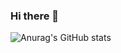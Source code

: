 ### Hi there 👋

<!--
**hecuhecu/hecuhecu** is a ✨ _special_ ✨ repository because its `README.md` (this file) appears on your GitHub profile.

Here are some ideas to get you started:

- 🔭 I’m currently working on ...
- 🌱 I’m currently learning ...
- 👯 I’m looking to collaborate on ...
- 🤔 I’m looking for help with ...
- 💬 Ask me about ...
- 📫 How to reach me: ...
- 😄 Pronouns: ...
- ⚡ Fun fact: ...
-->

<!-- [![Anurag's GitHub stats](https://github-readme-stats.vercel.app/api?username=hecuhecu)](https://github.com/anuraghazra/github-readme-stats) -->
<!-- ![Anurag's GitHub stats](https://github-readme-stats.vercel.app/api?username=hecuhecu&hide=contribs,prs) -->
<!-- ![Anurag's GitHub stats](https://github-readme-stats.vercel.app/api?username=hecuhecu&count_private=true) -->
![Anurag's GitHub stats](https://github-readme-stats.vercel.app/api?username=hecuhecu&show_icons=true&theme=cobalt&count_private=true)
